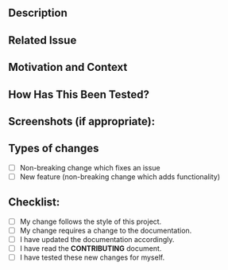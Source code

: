 <!--- Provide a general summary of your changes in the Title above -->

## Description
<!--- Describe your changes in detail -->

## Related Issue
<!--- This project only accepts pull requests related to open issues -->
<!--- If suggesting a new feature or change, please discuss it in an issue first -->
<!--- Please link to the issue here: -->

## Motivation and Context
<!--- Why is this change required? What problem does it solve? -->

## How Has This Been Tested?
<!--- Please describe in detail how you tested your changes. -->
<!--- Include details of your testing environment, and the tests you ran to -->
<!--- see how your change affects other areas of the guide, etc. -->

## Screenshots (if appropriate):

## Types of changes
<!--- What types of changes does it introduce? Put an `x` in all the boxes that apply: -->
- [ ] Non-breaking change which fixes an issue
- [ ] New feature (non-breaking change which adds functionality)

## Checklist:
<!--- Go over all the following points, and put an `x` in all the boxes that apply. -->
<!--- If you're unsure about any of these, don't hesitate to ask. We're here to help! -->
- [ ] My change follows the style of this project.
- [ ] My change requires a change to the documentation.
- [ ] I have updated the documentation accordingly.
- [ ] I have read the **CONTRIBUTING** document.
- [ ] I have tested these new changes for myself.
